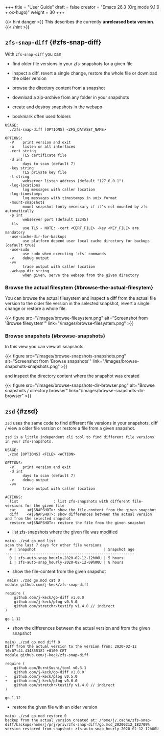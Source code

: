 +++
title = "User Guide"
draft = false
creator = "Emacs 26.3 (Org mode 9.1.9 + ox-hugo)"
weight = 30
+++

{{< hint danger >}}
This describes the currently ****unreleased beta version****.
{{< /hint >}}


## `zfs-snap-diff` {#zfs-snap-diff}

With `zfs-snap-diff` you can

-   find older file versions in your zfs-snapshots for a given file

-   inspect a diff, revert a single change, restore the whole file
    or download the older version

-   browse the directory content from a snapshot

-   download a zip-archive from any folder in your snapshots

-   create and destroy snapshots in the webapp

-   bookmark often used folders

<!--listend-->

```text
USAGE:
  ./zfs-snap-diff [OPTIONS] <ZFS_DATASET_NAME>

OPTIONS:
  -V	print version and exit
  -a	listen on all interfaces
  -cert string
        TLS certificate file
  -d int
        days to scan (default 7)
  -key string
        TLS private key file
  -l string
        webserver listen address (default "127.0.0.1")
  -log-locations
        log messages with caller location
  -log-timestamps
        log messages with timestamps in unix format
  -mount-snapshots
        mount snapshot (only necessary if it's not mounted by zfs automatically
  -p int
        webserver port (default 12345)
  -tls
        use TLS - NOTE: -cert <CERT_FILE> -key <KEY_FILE> are mandatory
  -use-cache-dir-for-backups
        use platform depend user local cache directory for backups (default true)
  -use-sudo
        use sudo when executing 'zfs' commands
  -v	debug output
  -vv
        trace output with caller location
  -webapp-dir string
        when given, serve the webapp from the given directory
```


### Browse the actual filesytem {#browse-the-actual-filesytem}

You can browse the actual filesystem and inspect a diff from the actual file version to the older
file version in the selected snapshot, revert a single change or restore a whole file.

{{< figure src="/images/browse-filesystem.png" alt="Screenshot from 'Browse filesystem'" link="/images/browse-filesystem.png" >}}


### Browse snapshots {#browse-snapshots}

In this view you can view all snapshots.

{{< figure src="/images/browse-snapshots-snapshots.png" alt="Screenshot from 'Browse snapshots'" link="/images/browse-snapshots-snapshots.png" >}}

and inspect the directory content where the snapshot was created

{{< figure src="/images/browse-snapshots-dir-browser.png" alt="Browse snapshots / directory browser" link="/images/browse-snapshots-dir-browser" >}}


## `zsd` {#zsd}

`zsd` uses the same code to find different file versions in your snapshots,
diff / view a older file version or restore a file from a given snapshot.

```text
zsd is a little independent cli tool to find different file versions in your zfs-snapshots.

USAGE:
 ./zsd [OPTIONS] <FILE> <ACTION>

OPTIONS:
  -V	print version and exit
  -d int
        days to scan (default 7)
  -v	debug output
  -vv
        trace output with caller location

ACTIONS:
  list                : list zfs-snapshots with different file-versions for the given file
  cat     <#|SNAPSHOT>: show the file-content from the given snapshot
  diff    <#|SNAPSHOT>: show differences between the actual version and from the selected snapshot
  restore <#|SNAPSHOT>: restore the file from the given snapshot
```

-   list zfs-snapshots where the given file was modified

<!--listend-->

```text
main⟩ ./zsd go.mod list
scan the last 7 days for other file versions
  # | Snapshot                               | Snapshot age
-----------------------------------------------------------
  0 | zfs-auto-snap_hourly-2020-02-12-12h00U | 5 hours
  1 | zfs-auto-snap_hourly-2020-02-12-09h00U | 8 hours
```

-   show the file-content from the given snapshot

<!--listend-->

```text
 main⟩ ./zsd go.mod cat 0
module github.com/j-keck/zfs-snap-diff

require (
	github.com/j-keck/go-diff v1.0.0
	github.com/j-keck/plog v0.5.0
	github.com/stretchr/testify v1.4.0 // indirect
)

go 1.12
```

-   show the differences between the actual version and from the given snapshot

<!--listend-->

```text
main⟩ ./zsd go.mod diff 0
Diff from the actual version to the version from: 2020-02-12 10:07:44.434355182 +0100 CET
module github.com/j-keck/zfs-snap-diff

require (
	github.com/BurntSushi/toml v0.3.1
	github.com/j-keck/go-diff v1.0.0
-	github.com/j-keck/plog v0.5.0
+	github.com/j-keck/plog v0.6.0
	github.com/stretchr/testify v1.4.0 // indirect
)

go 1.12
```

-   restore the given file with an older version

<!--listend-->

```text
main⟩ ./zsd go.mod restore 0
backup from the actual version created at: /home/j/.cache/zfs-snap-diff/backups/home/j/prj/priv/zfs-snap-diff/go.mod_20200212_182709%
version restored from snapshot: zfs-auto-snap_hourly-2020-02-12-12h00U
```
